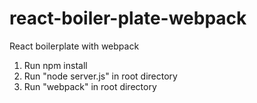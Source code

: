 # react-boiler-plate-webpack
React boilerplate with webpack

1) Run npm install
2) Run "node server.js" in root directory
3) Run "webpack" in root directory
